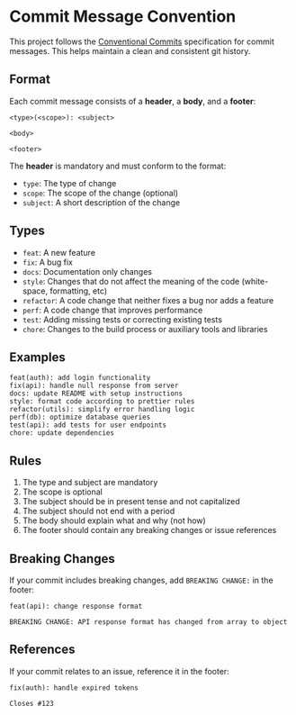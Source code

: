 # Commit Message Convention

This project follows the [Conventional Commits](https://www.conventionalcommits.org/) specification for commit messages. This helps maintain a clean and consistent git history.

## Format

Each commit message consists of a **header**, a **body**, and a **footer**:

```
<type>(<scope>): <subject>

<body>

<footer>
```

The **header** is mandatory and must conform to the format:
- `type`: The type of change
- `scope`: The scope of the change (optional)
- `subject`: A short description of the change

## Types

- `feat`: A new feature
- `fix`: A bug fix
- `docs`: Documentation only changes
- `style`: Changes that do not affect the meaning of the code (white-space, formatting, etc)
- `refactor`: A code change that neither fixes a bug nor adds a feature
- `perf`: A code change that improves performance
- `test`: Adding missing tests or correcting existing tests
- `chore`: Changes to the build process or auxiliary tools and libraries

## Examples

```
feat(auth): add login functionality
fix(api): handle null response from server
docs: update README with setup instructions
style: format code according to prettier rules
refactor(utils): simplify error handling logic
perf(db): optimize database queries
test(api): add tests for user endpoints
chore: update dependencies
```

## Rules

1. The type and subject are mandatory
2. The scope is optional
3. The subject should be in present tense and not capitalized
4. The subject should not end with a period
5. The body should explain what and why (not how)
6. The footer should contain any breaking changes or issue references

## Breaking Changes

If your commit includes breaking changes, add `BREAKING CHANGE:` in the footer:

```
feat(api): change response format

BREAKING CHANGE: API response format has changed from array to object
```

## References

If your commit relates to an issue, reference it in the footer:

```
fix(auth): handle expired tokens

Closes #123
``` 